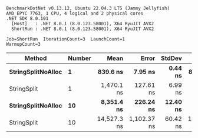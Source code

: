 ```

BenchmarkDotNet v0.13.12, Ubuntu 22.04.3 LTS (Jammy Jellyfish)
AMD EPYC 7763, 1 CPU, 4 logical and 2 physical cores
.NET SDK 8.0.101
  [Host]   : .NET 8.0.1 (8.0.123.58001), X64 RyuJIT AVX2
  ShortRun : .NET 8.0.1 (8.0.123.58001), X64 RyuJIT AVX2

Job=ShortRun  IterationCount=3  LaunchCount=1  
WarmupCount=3  

```
| Method             | Number | Mean        | Error       | StdDev   | Min         | Max         | Gen0   | Allocated |
|------------------- |------- |------------:|------------:|---------:|------------:|------------:|-------:|----------:|
| **StringSplitNoAlloc** | **1**      |    **839.6 ns** |     **7.95 ns** |  **0.44 ns** |    **839.2 ns** |    **840.1 ns** |      **-** |         **-** |
| StringSplit        | 1      |  1,470.1 ns |   127.61 ns |  6.99 ns |  1,464.6 ns |  1,478.0 ns | 0.0381 |    3208 B |
| **StringSplitNoAlloc** | **10**     |  **8,351.4 ns** |   **226.24 ns** | **12.40 ns** |  **8,340.9 ns** |  **8,365.1 ns** |      **-** |         **-** |
| StringSplit        | 10     | 14,527.3 ns | 1,102.37 ns | 60.42 ns | 14,460.7 ns | 14,578.6 ns | 0.3815 |   32080 B |

